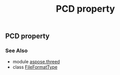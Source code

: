 ﻿---
title: PCD property
second_title: Aspose.3D for Python via .NET API References
description: 
type: docs
weight: 150
url: /python-net/aspose.threed/fileformattype/pcd/
is_root: false
---

## PCD property


### See Also
* module [aspose.threed](../../)
* class [FileFormatType](/3d/python-net/aspose.threed/fileformattype)
